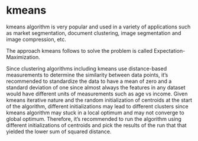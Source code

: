 # kmeans


kmeans algorithm is very popular and used in a variety of applications such as 
market segmentation, 
document clustering, 
image segmentation and image compression, etc.

The approach kmeans follows to solve the problem is called Expectation-Maximization.

Since clustering algorithms including kmeans use distance-based measurements to determine the similarity between data points, it’s recommended to standardize the data to have a mean of zero and a standard deviation of one since almost always the features in any dataset would have different units of measurements such as age vs income.
Given kmeans iterative nature and the random initialization of centroids at the start of the algorithm, different initializations may lead to different clusters since kmeans algorithm may stuck in a local optimum and may not converge to global optimum. Therefore, it’s recommended to run the algorithm using different initializations of centroids and pick the results of the run that that yielded the lower sum of squared distance.
